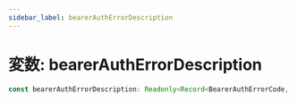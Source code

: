 ```yaml
---
sidebar_label: bearerAuthErrorDescription
---
```


# 変数: bearerAuthErrorDescription

```ts
const bearerAuthErrorDescription: Readonly<Record<BearerAuthErrorCode, string>>;
```
